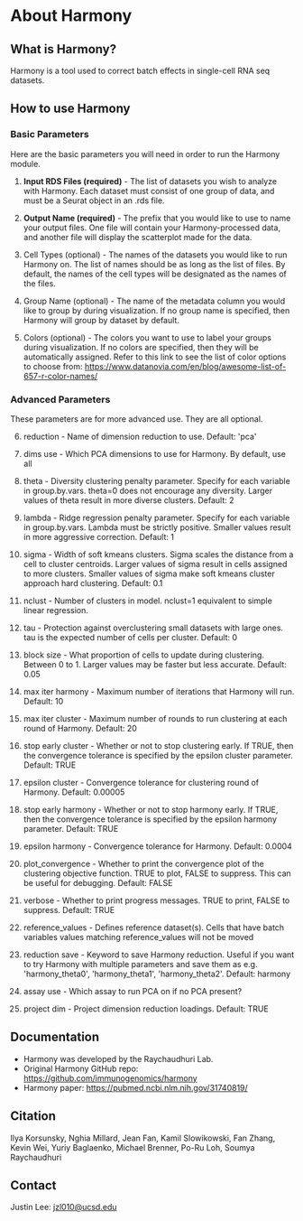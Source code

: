 # About Harmony

## What is Harmony?
Harmony is a tool used to correct batch effects in single-cell RNA seq datasets.
 
## How to use Harmony
### Basic Parameters
Here are the basic parameters you will need in order to run the Harmony module.

  1. **Input RDS Files (required)**
    - The list of datasets you wish to analyze with Harmony. Each dataset must consist of one group of data, and must be a Seurat object in an .rds file.

  2. **Output Name (required)**
    - The prefix that you would like to use to name your output files. One file will contain your Harmony-processed data, and another file will display the scatterplot made for the data.
 
  3. Cell Types (optional)
    - The names of the datasets you would like to run Harmony on. The list of names should be as long as the list of files. By default, the names of the cell types will be designated as the names of the files.
  
  4. Group Name (optional)
    - The name of the metadata column you would like to group by during visualization. If no group name is specified, then Harmony will group by dataset by default.
    
  5. Colors (optional)
    - The colors you want to use to label your groups during visualization. If no colors are specified, then they will be automatically assigned. Refer to this link to see the list of color options to choose from: https://www.datanovia.com/en/blog/awesome-list-of-657-r-color-names/
    
### Advanced Parameters
These parameters are for more advanced use. They are all optional.
  
  6. reduction
    - Name of dimension reduction to use. Default: 'pca'
  
  7. dims use
    - Which PCA dimensions to use for Harmony. By default, use all
    
  8. theta
    - Diversity clustering penalty parameter. Specify for each variable in group.by.vars. theta=0 does not encourage any diversity. Larger values of theta result in more diverse clusters. Default: 2
    
  9. lambda
    - Ridge regression penalty parameter. Specify for each variable in group.by.vars. Lambda must be strictly positive. Smaller values result in more aggressive correction. Default: 1
    
  10. sigma
    - Width of soft kmeans clusters. Sigma scales the distance from a cell to cluster centroids. Larger values of sigma result in cells assigned to more clusters. Smaller values of sigma make soft kmeans cluster approach hard clustering. Default: 0.1
    
  11. nclust
    - Number of clusters in model. nclust=1 equivalent to simple linear regression.
    
  12. tau
    - Protection against overclustering small datasets with large ones. tau is the expected number of cells per cluster. Default: 0
    
  13. block size
    - What proportion of cells to update during clustering. Between 0 to 1. Larger values may be faster but less accurate. Default: 0.05
    
  14. max iter harmony
    - Maximum number of iterations that Harmony will run. Default: 10
    
  15. max iter cluster
    - Maximum number of rounds to run clustering at each round of Harmony. Default: 20
    
  16. stop early cluster
    - Whether or not to stop clustering early. If TRUE, then the convergence tolerance is specified by the epsilon cluster parameter.  Default: TRUE
    
  17. epsilon cluster
    - Convergence tolerance for clustering round of Harmony. Default: 0.00005
    
  18. stop early harmony
    - Whether or not to stop harmony early. If TRUE, then the convergence tolerance is specified by the epsilon harmony parameter. Default: TRUE
    
  19. epsilon harmony
    - Convergence tolerance for Harmony. Default: 0.0004
    
  20. plot_convergence
    - Whether to print the convergence plot of the clustering objective function. TRUE to plot, FALSE to suppress. This can be useful for debugging. Default: FALSE
    
  21. verbose
    - Whether to print progress messages. TRUE to print, FALSE to suppress. Default: TRUE
    
  22. reference_values
    - Defines reference dataset(s). Cells that have batch variables values matching reference_values will not be moved
    
  23. reduction save
    - Keyword to save Harmony reduction. Useful if you want to try Harmony with multiple parameters and save them as e.g. 'harmony_theta0', 'harmony_theta1', 'harmony_theta2'. Default: harmony
    
  24. assay use
    - Which assay to run PCA on if no PCA present?
    
  25. project dim
    - Project dimension reduction loadings. Default: TRUE

## Documentation
  - Harmony was developed by the Raychaudhuri Lab.
  - Original Harmony GitHub repo: https://github.com/immunogenomics/harmony
  - Harmony paper: https://pubmed.ncbi.nlm.nih.gov/31740819/

## Citation
  Ilya Korsunsky, Nghia Millard, Jean Fan, Kamil Slowikowski, Fan Zhang, Kevin Wei, Yuriy Baglaenko, Michael Brenner, Po-Ru Loh, Soumya Raychaudhuri

## Contact
  Justin Lee: jzl010@ucsd.edu
